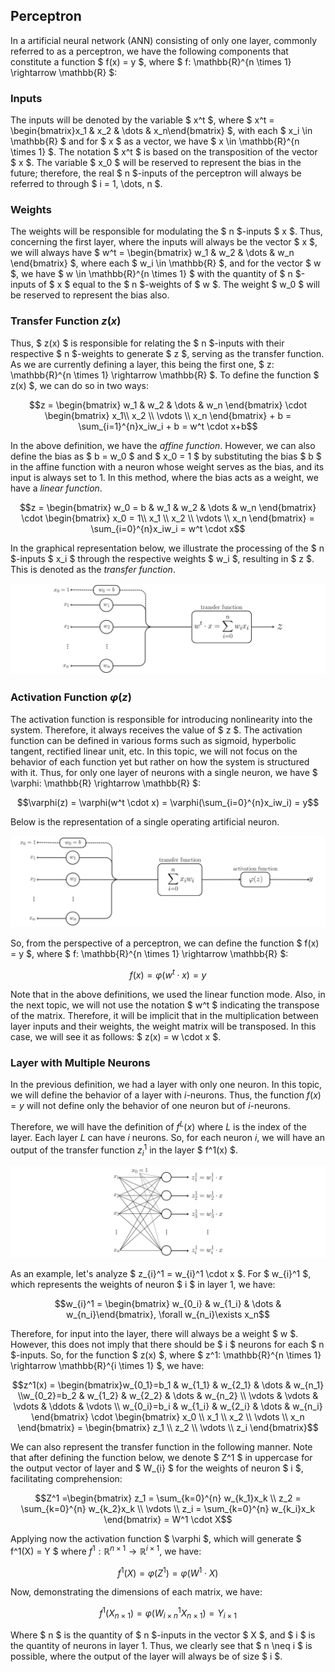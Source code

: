 ## Perceptron
In a artificial neural network (ANN) consisting of only one layer, commonly referred to as a perceptron, we have the following components that constitute a function $ f(x) = y $, where $ f: \mathbb{R}^{n \times 1} \rightarrow \mathbb{R} $:

### Inputs

The inputs will be denoted by the variable $ x^t $, where $ x^t = \begin{bmatrix}x_1 & x_2 & \dots & x_n\end{bmatrix} $, with each $ x_i \in \mathbb{R} $ and for $ x $ as a vector, we have $ x \in \mathbb{R}^{n \times 1} $. The notation $ x^t $ is based on the transposition of the vector $ x $. The variable $ x_0 $ will be reserved to represent the bias in the future; therefore, the real $ n $-inputs of the perceptron will always be referred to through $ i = 1, \dots, n $.

### Weights

The weights will be responsible for modulating the $ n $-inputs $ x $. Thus, concerning the first layer, where the inputs will always be the vector $ x $, we will always have $ w^t = \begin{bmatrix} w_1 & w_2 & \dots & w_n \end{bmatrix} $, where each $ w_i \in \mathbb{R} $, and for the vector $ w $, we have $ w \in \mathbb{R}^{n \times 1} $ with the quantity of $ n $-inputs of $ x $ equal to the $ n $-weights of $ w $. The weight $ w_0 $ will be reserved to represent the bias also. 

### Transfer Function $z(x)$

Thus, $ z(x) $ is responsible for relating the $ n $-inputs with their respective $ n $-weights to generate $ z $, serving as the transfer function. As we are currently defining a layer, this being the first one, $ z: \mathbb{R}^{n \times 1} \rightarrow \mathbb{R} $. To define the function $ z(x) $, we can do so in two ways:

```math
z = \begin{bmatrix} w_1 & w_2 & \dots &  w_n \end{bmatrix} \cdot \begin{bmatrix} x_1\\ x_2 \\ \vdots \\ x_n \end{bmatrix} + b = \sum_{i=1}^{n}x_iw_i + b = w^t \cdot x+b
```
In the above definition, we have the _affine function_. However, we can also define the bias as $ b = w_0 $ and $ x_0 = 1 $ by substituting the bias $ b $ in the affine function with a neuron whose weight serves as the bias, and its input is always set to 1. In this method, where the bias acts as a weight, we have a _linear function_.

```math
z = \begin{bmatrix} w_0 = b & w_1 & w_2 & \dots &  w_n \end{bmatrix} \cdot \begin{bmatrix} x_0 = 1\\ x_1 \\ x_2 \\ \vdots \\ x_n \end{bmatrix} = \sum_{i=0}^{n}x_iw_i = w^t \cdot x
```

In the graphical representation below, we illustrate the processing of the $ n $-inputs $ x_i $ through the respective weights $ w_i $, resulting in $ z $. This is denoted as the _transfer function_.

<img src="/img/transfer_function.svg" alt="The perceptron"/>

### Activation Function $\varphi(z)$
The activation function is responsible for introducing nonlinearity into the system. Therefore, it always receives the value of $ z $. The activation function can be defined in various forms such as sigmoid, hyperbolic tangent, rectified linear unit, etc. In this topic, we will not focus on the behavior of each function yet but rather on how the system is structured with it. Thus, for only one layer of neurons with a single neuron, we have $ \varphi: \mathbb{R} \rightarrow \mathbb{R} $:

```math
\varphi(z) = \varphi(w^t \cdot x) = \varphi(\sum_{i=0}^{n}x_iw_i) = y
```
Below is the representation of a single operating artificial neuron.

<img src="/img/single_neuron.svg" alt="Single Functional Neuron"/>

So, from the perspective of a perceptron, we can define the function $ f(x) = y $, where $ f: \mathbb{R}^{n \times 1} \rightarrow \mathbb{R} $:

```math
f(x) = \varphi(w^t \cdot x) = y
```

Note that in the above definitions, we used the linear function mode. Also, in the next topic, we will not use the notation $ w^t $ indicating the transpose of the matrix. Therefore, it will be implicit that in the multiplication between layer inputs and their weights, the weight matrix will be transposed. In this case, we will see it as follows: $ z(x) = w \cdot x $.


### Layer with Multiple Neurons

In the previous definition, we had a layer with only one neuron. In this topic, we will define the behavior of a layer with $i$-neurons. Thus, the function $f(x) = y$ will not define only the behavior of one neuron but of $i$-neurons.

Therefore, we will have the definition of $f^L(x)$ where $L$ is the index of the layer. Each layer $L$ can have $i$ neurons. So, for each neuron $i$, we will have an output of the transfer function $z_{i}^1$ in the layer $ f^1(x) $.

<img src="/img/layer_with_multiple_neurons.svg" alt="Multilayer Perceptron First Layer"/>

As an example, let's analyze $ z_{i}^1 = w_{i}^1 \cdot x $. For $ w_{i}^1 $, which represents the weights of neuron $ i $ in layer 1, we have:

```math
w_{i}^1 = \begin{bmatrix} w_{0_i} & w_{1_i} & \dots & w_{n_i}\end{bmatrix}, \forall w_{n_i}\exists x_n
```
Therefore, for input into the layer, there will always be a weight $ w $. However, this does not imply that there should be $ i $ neurons for each $ n $-inputs. So, for the function $ z(x) $, where $ z^1: \mathbb{R}^{n \times 1} \rightarrow \mathbb{R}^{i \times 1} $, we have:

```math
z^1(x) = \begin{bmatrix}w_{0_1}=b_1 & w_{1_1} & w_{2_1} & \dots & w_{n_1} \\w_{0_2}=b_2 & w_{1_2} & w_{2_2} & \dots & w_{n_2} \\ \vdots &  \vdots & \vdots & \ddots & \vdots \\ w_{0_i}=b_i & w_{1_i} & w_{2_i} & \dots & w_{n_i} \end{bmatrix} \cdot \begin{bmatrix} x_0 \\ x_1 \\ x_2 \\ \vdots \\ x_n \end{bmatrix}  = \begin{bmatrix} z_1 \\ z_2 \\ \vdots \\ z_i \end{bmatrix}
```

We can also represent the transfer function in the following manner. Note that after defining the function below, we denote $ Z^1 $ in uppercase for the output vector of layer and $ W_{i} $ for the weights of neuron $ i $, facilitating comprehension:

```math
Z^1 =\begin{bmatrix} z_1 = \sum_{k=0}^{n} w_{k_1}x_k  \\ z_2 = \sum_{k=0}^{n} w_{k_2}x_k  \\ \vdots \\ z_i = \sum_{k=0}^{n} w_{k_i}x_k  \end{bmatrix} = W^1 \cdot X
```
Applying now the activation function $ \varphi $, which will generate $ f^1(X) = Y $ where $f^1: \mathbb{R}^{n \times 1} \rightarrow \mathbb{R}^{i \times 1}$, we have:

```math
f^1(X) = \varphi(Z^1) = \varphi(W^1 \cdot X)
```
Now, demonstrating the dimensions of each matrix, we have:

```math
f^1(X_{n \times 1}) = \varphi(W^1_{i \times n}X_{n \times 1}) = Y_{i \times 1}
```
Where $ n $ is the quantity of $ n $-inputs in the vector $ X $, and $ i $ is the quantity of neurons in layer 1. Thus, we clearly see that $ n \neq i $ is possible, where the output of the layer will always be of size $ i $.